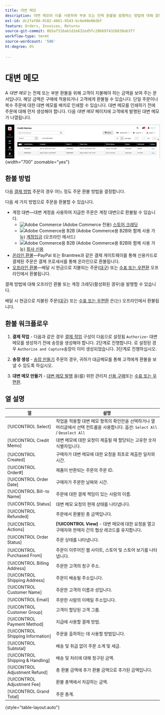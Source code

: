 ```yaml
---
title: 대변 메모
description: 대변 메모와 이를 사용하여 부분 또는 전체 환불을 발행하는 방법에 대해 알아봅니다.
exl-id: dc2faf86-0182-4661-9543-bc6e00e06dbf
feature: Orders, Invoices, Returns
source-git-commit: 8b5af316ab1d2e632ed5fc2066974326830ab3f7
workflow-type: tm+mt
source-wordcount: '586'
ht-degree: 0%

---
```


# 대변 메모

A _대변 메모_ 는 전체 또는 부분 환불을 위해 고객이 지불해야 하는 금액을 보여 주는 문서입니다. 해당 금액은 구매에 적용되거나 고객에게 환불될 수 있습니다. 단일 주문이나 복수 주문에 대한 대변 메모를 배치로 인쇄할 수 있습니다. 대변 메모를 인쇄하기 전에 주문에 대해 먼저 생성해야 합니다. 다음 _대변 메모_ 페이지에 고객에게 발행된 대변 메모가 나열됩니다.

![대변 메모](./assets/credit-memos.png){width="700" zoomable="yes"}

## 환불 방법

다음 [결제 방법](payments.md) 주문의 경우 어느 정도 주문 환불 방법을 결정합니다.

다음 세 가지 방법으로 주문을 환불할 수 있습니다.

- 계정 대변—대변 계정을 사용하여 지급한 주문은 계정 대변으로 환불될 수 있습니다.
   - ![Adobe Commerce](../assets/adobe-logo.svg) (Adobe Commerce 전용) [스토어 크레딧](../customers/store-credit-using.md)
   - ![Adobe Commerce용 B2B](../assets/b2b.svg) (Adobe Commerce용 B2B와 함께 사용 가능) [계정입금](../b2b/enable-basic-features.md#configure-payment-on-account) (오프라인 메서드)
   - ![Adobe Commerce용 B2B](../assets/b2b.svg) (Adobe Commerce용 B2B와 함께 사용 가능) [회사 신용](../b2b/credit-company.md)
- [온라인 환불](payments.md#online-payment-methods)—PayPal 또는 Braintree과 같은 결제 게이트웨이를 통해 신용카드로 결제된 주문은 결제 프로세서를 통해 온라인으로 환불됩니다.
- [오프라인 환불](payments.md#offline-payment-methods)—배달 시 현금으로 지불되는 주문([대구](cash-on-delivery.md)) 또는 [수표 또는 우편환](check-money-order.md) 오프라인에서 환불됩니다.

결제 방법에 대해 오프라인 환불 또는 계정 크레딧(활성화된 경우)을 발행할 수 있습니다.

배달 시 현금으로 지불된 주문([대구](cash-on-delivery.md)) 또는 [수표 또는 우편환](check-money-order.md) 은(는) 오프라인에서 환불됩니다.

## 환불 워크플로우

1. **결제 작업** - 다음과 같은 경우 [결제 작업](credit-memo-create.md#payment-action-setting) 구성이 다음으로 설정됨 `Authorize`- 대변 메모를 생성하기 전에 송장을 생성해야 합니다. 2단계로 진행합니다. 로 설정된 경우 `Authorize and Capture`송장이 이미 생성되었습니다. 3단계로 진행하십시오.

1. **송장 생성** - [송장 만들기](invoices.md#create-an-invoice) 주문의 경우, 귀하가 대금메모를 통해 고객에게 환불을 보낼 수 있도록 하십시오.

1. **대변 메모 만들기** - [대변 메모 발행](credit-memo-create.md) 을(를) 위한 관리자 [신용 구매](credit-memo-create.md#issue-a-refund-for-a-credit-purchase)또는 [수표 또는 우편환](credit-memo-create.md#issue-an-offline-refund-for-check-or-money-order).

## 열 설명

| 열 | 설명 |
|--- |--- |
| [!UICONTROL Select] | 작업을 적용할 대변 메모 항목의 확인란을 선택하거나 열 머리글에서 선택 컨트롤을 사용합니다. 옵션: `Select All` / `Deselect All` |
| [!UICONTROL Credit Memo] | 대변 메모에 대한 요청이 제출될 때 할당되는 고유한 숫자 식별자입니다. |
| [!UICONTROL Created] | 구매자가 대변 메모에 대한 요청을 최초로 제출한 일자와 시간. |
| [!UICONTROL Order#] | 제품이 반환되는 주문의 주문 ID. |
| [!UICONTROL Order Date] | 구매자가 주문한 날짜와 시간. |
| [!UICONTROL Bill-to Name] | 주문에 대한 결제 책임이 있는 사람의 이름. |
| [!UICONTROL Status] | 대변 메모 요청의 현재 상태를 나타냅니다. |
| [!UICONTROL Refunded] | 주문에서 환불된 총 금액입니다. |
| [!UICONTROL Actions] | **[!UICONTROL View]** - 대변 메모에 대한 요청을 열고 구매자와 판매자 간의 협상 레코드를 유지합니다. |
| [!UICONTROL Order Status] | 주문 상태를 나타냅니다. |
| [!UICONTROL Purchased From] | 주문이 이루어진 웹 사이트, 스토어 및 스토어 보기를 나타냅니다. |
| [!UICONTROL Billing Address] | 주문한 고객의 청구 주소. |
| [!UICONTROL Shipping Address] | 주문이 배송될 주소입니다. |
| [!UICONTROL Customer Name] | 주문한 고객의 이름과 성입니다. |
| [!UICONTROL Email] | 주문한 사람의 이메일 주소입니다. |
| [!UICONTROL Customer Group] | 고객이 할당된 고객 그룹. |
| [!UICONTROL Payment Method] | 지급에 사용할 결제 방법. |
| [!UICONTROL Shipping Information] | 주문을 출하하는 데 사용할 방법입니다. |
| [!UICONTROL Subtotal] | 배송 및 취급 없이 주문 소계 및 세금. |
| [!UICONTROL Shipping & Handling] | 배송 및 처리에 대해 청구된 금액. |
| [!UICONTROL Adjustment Refund] | 총 환불 금액에 추가 환불 금액으로 추가된 금액입니다. |
| [!UICONTROL Adjustment Fee] | 환불 총액에서 차감하는 금액. |
| [!UICONTROL Grand Total] | 주문 총계. |

{style="table-layout:auto"}

